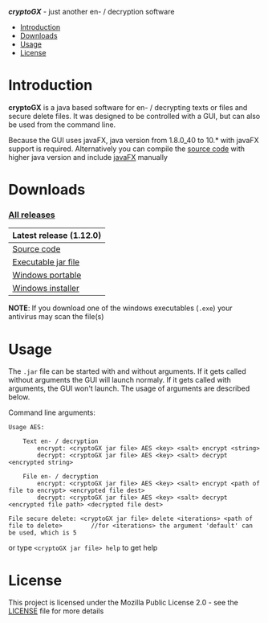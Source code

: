 **_cryptoGX_** - just another en- / decryption software

- [Introduction](#introduction)
- [Downloads](#Downloads)
- [Usage](#Usage)
- [License](#License)

# Introduction

**cryptoGX** is a java based software for en- / decrypting texts or files and secure delete files.
It was designed to be controlled with a GUI, but can also be used from the command line.

Because the GUI uses javaFX, java version from 1.8.0_40 to 10.* with javaFX support is required.
Alternatively you can compile the [source code](#https://github.com/blueShard-dev/cryptoGX/archive/master.zip) with higher
java version and include [javaFX](#https://openjfx.io/) manually

# Downloads

### [All releases](#https://github.com/blueShard-dev/cryptoGX/releases/)

| Latest release (1.12.0) |
|:------------------------|
| [Source code](https://github.com/blueShard-dev/cryptoGX/archive/master.zip) |
| [Executable jar file](https://dl.dropbox.com/s/1px5dotzyop3rpn/cryptoGX.jar?dl=0) |
| [Windows portable](https://dl.dropbox.com/s/10jf6cfpnejrvbf/cryptoGX_1.11.0_portable.exe?dl=0) |
| [Windows installer](https://dl.dropbox.com/s/lq9kuv4erv39y3n/cryptoGX_1.11.0_win_setup.exe?dl=0) |

**NOTE**: If you download one of the windows executables (`.exe`) your antivirus may scan the file(s)

# Usage

The `.jar` file can be started with and without arguments.
If it gets called without arguments the GUI will launch normaly.
If it gets called with arguments, the GUI won't launch. The usage of arguments are described below.

Command line arguments:
```
Usage AES:

    Text en- / decryption
        encrypt: <cryptoGX jar file> AES <key> <salt> encrypt <string>
        decrypt: <cryptoGX jar file> AES <key> <salt> decrypt <encrypted string>

    File en- / decryption
        encrypt: <cryptoGX jar file> AES <key> <salt> encrypt <path of file to encrypt> <encrypted file dest>
        decrypt: <cryptoGX jar file> AES <key> <salt> decrypt <encrypted file path> <decrypted file dest>

File secure delete: <cryptoGX jar file> delete <iterations> <path of file to delete>        //for <iterations> the argument 'default' can be used, which is 5
```
or type `<cryptoGX jar file> help` to get help

# License

This project is licensed under the Mozilla Public License 2.0 - see the [LICENSE](License) file for more details
